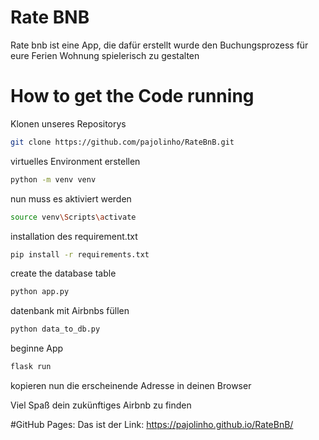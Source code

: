 # Rate BNB
Rate bnb ist eine App, die dafür erstellt wurde den Buchungsprozess für eure Ferien Wohnung spielerisch zu gestalten

# How to get the Code running
Klonen unseres Repositorys
```bash
git clone https://github.com/pajolinho/RateBnB.git
```

virtuelles Environment erstellen
```bash
python -m venv venv
```

nun muss es aktiviert werden
```bash
source venv\Scripts\activate
```

installation des requirement.txt
```bash
pip install -r requirements.txt
```

create the database table
```bash
python app.py
```

datenbank mit Airbnbs füllen
```bash
python data_to_db.py
```
beginne App
```bash
flask run
```

kopieren nun die erscheinende Adresse in deinen Browser

Viel Spaß dein zukünftiges Airbnb zu finden 

#GitHub Pages:
Das ist der Link: https://pajolinho.github.io/RateBnB/